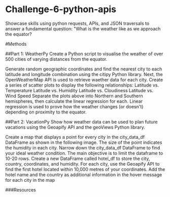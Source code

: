 # Challenge-6-python-apis
Showcase skills using python requests, APIs, and JSON traversals to answer a fundamental question: "What is the weather like as we approach the equator?

#Methods

##Part 1: WeatherPy
Create a Python script to visualise the weather of over 500 cities of varying distances from the equator.

Generate random geographic coordinates and find the nearest city to each latitude and longitude combination using the citipy Python library.
Next, the OpenWeatherMap API is used to retrieve waether data for each city.
Create a series of scatter plots to display the following relationships:
Latitude vs. Temperature
Latitude vs. Humidity
Latitude vs. Cloudiness
Latitude vs. Wind Speed
Separate the plots above into Northern and Southern hemispheres, then calculate the linear regression for each.
Linear regression is used to prove how the weather changes (or doesn't) depending on proximity to the equator.

##Part 2: VacationPy
Show how weather data can be used to plan future vacations using the Geoapify API and the geoViews Python library.

Create a map that displays a point for every city in the city_data_df DataFrame as shown in the following image. The size of the point indicates the humidity in each city.
Narrow down the city_data_df DataFrame to find your ideal weather condition.
The main objective is to limit the dataframe to 10-20 rows.
Create a new DataFrame called hotel_df to store the city, country, coordinates, and humidity.
For each city, use the Geoapify API to find the first hotel located within 10,000 metres of your coordinates.
Add the hotel name and the country as additional information in the hover message for each city in the map 

###Resources
